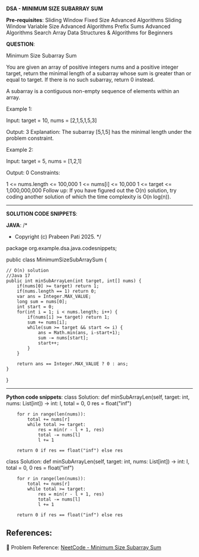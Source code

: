 **DSA - MINIMUM SIZE SUBARRAY SUM**

**Pre-requisites**:
Sliding Window Fixed Size
Advanced Algorithms
Sliding Window Variable Size
Advanced Algorithms
Prefix Sums
Advanced Algorithms
Search Array
Data Structures & Algorithms for Beginners

**QUESTION**:

Minimum Size Subarray Sum

You are given an array of positive integers nums and a positive integer target, return the minimal length of a subarray whose sum is greater than or equal to target. If there is no such subarray, return 0 instead.

A subarray is a contiguous non-empty sequence of elements within an array.

Example 1:

Input: target = 10, nums = [2,1,5,1,5,3]

Output: 3
Explanation: The subarray [5,1,5] has the minimal length under the problem constraint.

Example 2:

Input: target = 5, nums = [1,2,1]

Output: 0
Constraints:

1 <= nums.length <= 100,000
1 <= nums[i] <= 10,000
1 <= target <= 1,000,000,000
Follow up: If you have figured out the O(n) solution, try coding another solution of which the time complexity is O(n log(n)).

**************************************************************************************************************************************

**SOLUTION CODE SNIPPETS**:

**JAVA**:
/*
* Copyright (c) Prabeen Pati 2025.
  */

package org.example.dsa.java.codesnippets;

public class MinimumSizeSubArraySum {

    // O(n) solution
    //Java 17
    public int minSubArrayLen(int target, int[] nums) {
        if(nums[0] >= target) return 1;
        if(nums.length == 1) return 0;
        var ans = Integer.MAX_VALUE;
        long sum = nums[0];
        int start = 0;
        for(int i = 1; i < nums.length; i++) {
            if(nums[i] >= target) return 1;
            sum += nums[i];
            while(sum >= target && start <= i) {
                ans = Math.min(ans, i-start+1);
                sum -= nums[start];
                start++;
            }
        }

        return ans == Integer.MAX_VALUE ? 0 : ans;
    }
}

***************************************************************************************************************************

**Python code snippets**:
class Solution:
def minSubArrayLen(self, target: int, nums: List[int]) -> int:
l, total = 0, 0
res = float("inf")

        for r in range(len(nums)):
            total += nums[r]
            while total >= target:
                res = min(r - l + 1, res)
                total -= nums[l]
                l += 1

        return 0 if res == float("inf") else res

class Solution:
def minSubArrayLen(self, target: int, nums: List[int]) -> int:
l, total = 0, 0
res = float("inf")

        for r in range(len(nums)):
            total += nums[r]
            while total >= target:
                res = min(r - l + 1, res)
                total -= nums[l]
                l += 1

        return 0 if res == float("inf") else res


## References:
🔗 Problem Reference: [NeetCode - Minimum Size Subarray Sum](https://neetcode.io/problems/minimum-size-subarray-sum/)



